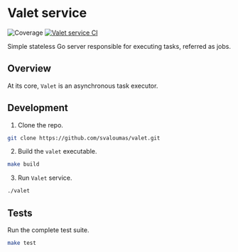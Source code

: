 # Valet service
![Coverage](https://img.shields.io/badge/Coverage-96.2%25-brightgreen)
[![Valet service CI](https://github.com/svaloumas/valet/actions/workflows/ci.yml/badge.svg)](https://github.com/svaloumas/valet/actions/workflows/ci.yml)

Simple stateless Go server responsible for executing tasks, referred as jobs.

## Overview

At its core, `Valet` is an asynchronous task executor.

## Development

1. Clone the repo.

```bash
git clone https://github.com/svaloumas/valet.git
```

2. Build the `valet` executable.

```bash
make build
```

3. Run `Valet` service.

```bash
./valet
```

## Tests

Run the complete test suite.

```bash
make test
```